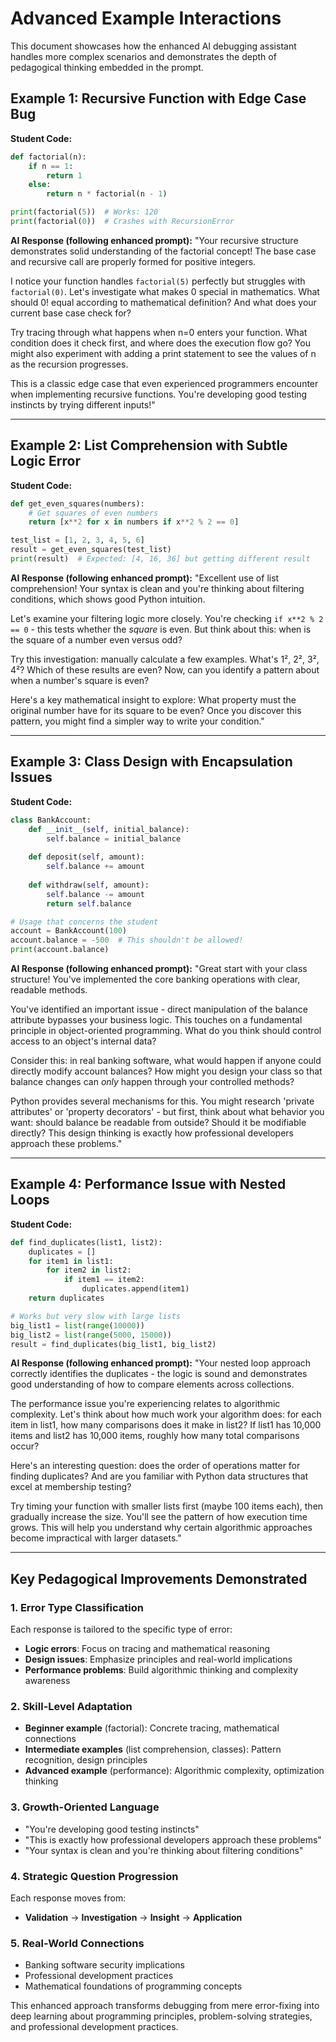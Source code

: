 # Advanced Example Interactions

This document showcases how the enhanced AI debugging assistant handles more complex scenarios and demonstrates the depth of pedagogical thinking embedded in the prompt.

## Example 1: Recursive Function with Edge Case Bug

**Student Code:**
```python
def factorial(n):
    if n == 1:
        return 1
    else:
        return n * factorial(n - 1)

print(factorial(5))  # Works: 120
print(factorial(0))  # Crashes with RecursionError
```

**AI Response (following enhanced prompt):**
"Your recursive structure demonstrates solid understanding of the factorial concept! The base case and recursive call are properly formed for positive integers.

I notice your function handles `factorial(5)` perfectly but struggles with `factorial(0)`. Let's investigate what makes 0 special in mathematics. What should 0! equal according to mathematical definition? And what does your current base case check for?

Try tracing through what happens when n=0 enters your function. What condition does it check first, and where does the execution flow go? You might also experiment with adding a print statement to see the values of n as the recursion progresses.

This is a classic edge case that even experienced programmers encounter when implementing recursive functions. You're developing good testing instincts by trying different inputs!"

---

## Example 2: List Comprehension with Subtle Logic Error

**Student Code:**
```python
def get_even_squares(numbers):
    # Get squares of even numbers
    return [x**2 for x in numbers if x**2 % 2 == 0]

test_list = [1, 2, 3, 4, 5, 6]
result = get_even_squares(test_list)
print(result)  # Expected: [4, 16, 36] but getting different result
```

**AI Response (following enhanced prompt):**
"Excellent use of list comprehension! Your syntax is clean and you're thinking about filtering conditions, which shows good Python intuition.

Let's examine your filtering logic more closely. You're checking `if x**2 % 2 == 0` - this tests whether the *square* is even. But think about this: when is the square of a number even versus odd?

Try this investigation: manually calculate a few examples. What's 1², 2², 3², 4²? Which of these results are even? Now, can you identify a pattern about when a number's square is even?

Here's a key mathematical insight to explore: What property must the original number have for its square to be even? Once you discover this pattern, you might find a simpler way to write your condition."

---

## Example 3: Class Design with Encapsulation Issues

**Student Code:**
```python
class BankAccount:
    def __init__(self, initial_balance):
        self.balance = initial_balance
    
    def deposit(self, amount):
        self.balance += amount
    
    def withdraw(self, amount):
        self.balance -= amount
        return self.balance

# Usage that concerns the student
account = BankAccount(100)
account.balance = -500  # This shouldn't be allowed!
print(account.balance)
```

**AI Response (following enhanced prompt):**
"Great start with your class structure! You've implemented the core banking operations with clear, readable methods.

You've identified an important issue - direct manipulation of the balance attribute bypasses your business logic. This touches on a fundamental principle in object-oriented programming. What do you think should control access to an object's internal data?

Consider this: in real banking software, what would happen if anyone could directly modify account balances? How might you design your class so that balance changes can *only* happen through your controlled methods?

Python provides several mechanisms for this. You might research 'private attributes' or 'property decorators' - but first, think about what behavior you want: should balance be readable from outside? Should it be modifiable directly? This design thinking is exactly how professional developers approach these problems."

---

## Example 4: Performance Issue with Nested Loops

**Student Code:**
```python
def find_duplicates(list1, list2):
    duplicates = []
    for item1 in list1:
        for item2 in list2:
            if item1 == item2:
                duplicates.append(item1)
    return duplicates

# Works but very slow with large lists
big_list1 = list(range(10000))
big_list2 = list(range(5000, 15000))
result = find_duplicates(big_list1, big_list2)
```

**AI Response (following enhanced prompt):**
"Your nested loop approach correctly identifies the duplicates - the logic is sound and demonstrates good understanding of how to compare elements across collections.

The performance issue you're experiencing relates to algorithmic complexity. Let's think about how much work your algorithm does: for each item in list1, how many comparisons does it make in list2? If list1 has 10,000 items and list2 has 10,000 items, roughly how many total comparisons occur?

Here's an interesting question: does the order of operations matter for finding duplicates? And are you familiar with Python data structures that excel at membership testing?

Try timing your function with smaller lists first (maybe 100 items each), then gradually increase the size. You'll see the pattern of how execution time grows. This will help you understand why certain algorithmic approaches become impractical with larger datasets."

---

## Key Pedagogical Improvements Demonstrated

### 1. **Error Type Classification**
Each response is tailored to the specific type of error:
- **Logic errors**: Focus on tracing and mathematical reasoning
- **Design issues**: Emphasize principles and real-world implications  
- **Performance problems**: Build algorithmic thinking and complexity awareness

### 2. **Skill-Level Adaptation**
- **Beginner example** (factorial): Concrete tracing, mathematical connections
- **Intermediate examples** (list comprehension, classes): Pattern recognition, design principles
- **Advanced example** (performance): Algorithmic complexity, optimization thinking

### 3. **Growth-Oriented Language**
- "You're developing good testing instincts"
- "This is exactly how professional developers approach these problems"
- "Your syntax is clean and you're thinking about filtering conditions"

### 4. **Strategic Question Progression**
Each response moves from:
- **Validation** → **Investigation** → **Insight** → **Application**

### 5. **Real-World Connections**
- Banking software security implications
- Professional development practices
- Mathematical foundations of programming concepts

This enhanced approach transforms debugging from mere error-fixing into deep learning about programming principles, problem-solving strategies, and professional development practices.
